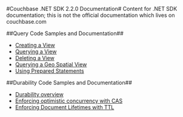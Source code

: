 #Couchbase .NET SDK 2.2.0 Documentation#
Content for .NET SDK documentation; this is not the official documentation which lives on couchbase.com

##Query Code Samples and Documentation##
- [Creating a View](query/create-view.md)
- [Querying a View](query/query-view.md)
- [Deleting a View](query/delete-view.md)
- [Querying a Geo Spatial View](https://github.com/couchbaselabs/dotnet-documentation/blob/master/query/query-geo-view.md)
- [Using Prepared Statements](https://github.com/couchbaselabs/dotnet-documentation/blob/master/query/prepared-statements.md)

##Durability Code Samples and Documentation##
- [Durability overview](https://github.com/couchbaselabs/dotnet-documentation/blob/master/durability/durability-overview.md)
- [Enforcing optimistic concurrency with CAS](https://github.com/couchbaselabs/dotnet-documentation/blob/master/durability/durability-with-cas.md)
- [Enforcing Document Lifetimes with TTL](https://github.com/couchbaselabs/dotnet-documentation/blob/master/durability/time-to-live.md)
